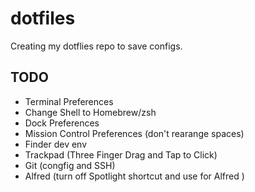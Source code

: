 # dotfiles

Creating my dotflies repo to save configs.



## TODO
- Terminal Preferences
- Change Shell to Homebrew/zsh
- Dock Preferences
- Mission Control Preferences (don't rearange spaces)
- Finder dev env
- Trackpad (Three Finger Drag and Tap to Click)
- Git (congfig and SSH)
- Alfred (turn off Spotlight shortcut and use for Alfred )